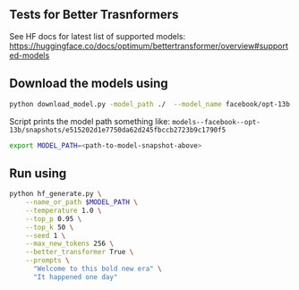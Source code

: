 ## Tests for Better Trasnformers

See HF docs for latest list of supported models: https://huggingface.co/docs/optimum/bettertransformer/overview#supported-models

## Download the models using

```bash
python download_model.py -model_path ./  --model_name facebook/opt-13b
```

Script prints the model path something like: `models--facebook--opt-13b/snapshots/e515202d1e7750da62d245fbccb2723b9c1790f5`

```bash
export MODEL_PATH=<path-to-model-snapshot-above>
```


## Run using

```bash
python hf_generate.py \
    --name_or_path $MODEL_PATH \
    --temperature 1.0 \
    --top_p 0.95 \
    --top_k 50 \
    --seed 1 \
    --max_new_tokens 256 \
    --better_transformer True \
    --prompts \
      "Welcome to this bold new era" \
      "It happened one day" 
```
